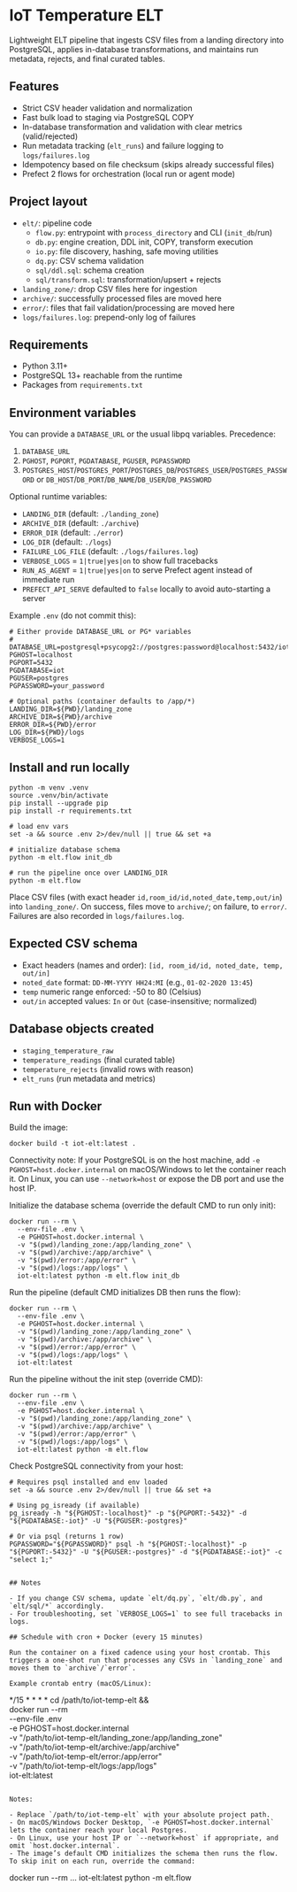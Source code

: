 # IoT Temperature ELT

Lightweight ELT pipeline that ingests CSV files from a landing directory into PostgreSQL, applies in-database transformations, and maintains run metadata, rejects, and final curated tables.

## Features

- Strict CSV header validation and normalization
- Fast bulk load to staging via PostgreSQL COPY
- In-database transformation and validation with clear metrics (valid/rejected)
- Run metadata tracking (`elt_runs`) and failure logging to `logs/failures.log`
- Idempotency based on file checksum (skips already successful files)
- Prefect 2 flows for orchestration (local run or agent mode)

## Project layout

- `elt/`: pipeline code
  - `flow.py`: entrypoint with `process_directory` and CLI (`init_db`/run)
  - `db.py`: engine creation, DDL init, COPY, transform execution
  - `io.py`: file discovery, hashing, safe moving utilities
  - `dq.py`: CSV schema validation
  - `sql/ddl.sql`: schema creation
  - `sql/transform.sql`: transformation/upsert + rejects
- `landing_zone/`: drop CSV files here for ingestion
- `archive/`: successfully processed files are moved here
- `error/`: files that fail validation/processing are moved here
- `logs/failures.log`: prepend-only log of failures

## Requirements

- Python 3.11+
- PostgreSQL 13+ reachable from the runtime
- Packages from `requirements.txt`

## Environment variables

You can provide a `DATABASE_URL` or the usual libpq variables. Precedence:

1) `DATABASE_URL`
2) `PGHOST`, `PGPORT`, `PGDATABASE`, `PGUSER`, `PGPASSWORD`
3) `POSTGRES_HOST`/`POSTGRES_PORT`/`POSTGRES_DB`/`POSTGRES_USER`/`POSTGRES_PASSWORD` or `DB_HOST`/`DB_PORT`/`DB_NAME`/`DB_USER`/`DB_PASSWORD`

Optional runtime variables:

- `LANDING_DIR` (default: `./landing_zone`)
- `ARCHIVE_DIR` (default: `./archive`)
- `ERROR_DIR` (default: `./error`)
- `LOG_DIR` (default: `./logs`)
- `FAILURE_LOG_FILE` (default: `./logs/failures.log`)
- `VERBOSE_LOGS` = `1|true|yes|on` to show full tracebacks
- `RUN_AS_AGENT` = `1|true|yes|on` to serve Prefect agent instead of immediate run
- `PREFECT_API_SERVE` defaulted to `false` locally to avoid auto-starting a server

Example `.env` (do not commit this):

```
# Either provide DATABASE_URL or PG* variables
# DATABASE_URL=postgresql+psycopg2://postgres:password@localhost:5432/iot
PGHOST=localhost
PGPORT=5432
PGDATABASE=iot
PGUSER=postgres
PGPASSWORD=your_password

# Optional paths (container defaults to /app/*)
LANDING_DIR=${PWD}/landing_zone
ARCHIVE_DIR=${PWD}/archive
ERROR_DIR=${PWD}/error
LOG_DIR=${PWD}/logs
VERBOSE_LOGS=1
```

## Install and run locally

```
python -m venv .venv
source .venv/bin/activate
pip install --upgrade pip
pip install -r requirements.txt

# load env vars
set -a && source .env 2>/dev/null || true && set +a

# initialize database schema
python -m elt.flow init_db

# run the pipeline once over LANDING_DIR
python -m elt.flow
```

Place CSV files (with exact header `id,room_id/id,noted_date,temp,out/in`) into `landing_zone/`. On success, files move to `archive/`; on failure, to `error/`. Failures are also recorded in `logs/failures.log`.

## Expected CSV schema

- Exact headers (names and order): `[id, room_id/id, noted_date, temp, out/in]`
- `noted_date` format: `DD-MM-YYYY HH24:MI` (e.g., `01-02-2020 13:45`)
- `temp` numeric range enforced: -50 to 80 (Celsius)
- `out/in` accepted values: `In` or `Out` (case-insensitive; normalized)

## Database objects created

- `staging_temperature_raw`
- `temperature_readings` (final curated table)
- `temperature_rejects` (invalid rows with reason)
- `elt_runs` (run metadata and metrics)

## Run with Docker

Build the image:

```
docker build -t iot-elt:latest .
```

Connectivity note: If your PostgreSQL is on the host machine, add `-e PGHOST=host.docker.internal` on macOS/Windows to let the container reach it. On Linux, you can use `--network=host` or expose the DB port and use the host IP.

Initialize the database schema (override the default CMD to run only init):

```
docker run --rm \
  --env-file .env \
  -e PGHOST=host.docker.internal \
  -v "$(pwd)/landing_zone:/app/landing_zone" \
  -v "$(pwd)/archive:/app/archive" \
  -v "$(pwd)/error:/app/error" \
  -v "$(pwd)/logs:/app/logs" \
  iot-elt:latest python -m elt.flow init_db
```

Run the pipeline (default CMD initializes DB then runs the flow):

```
docker run --rm \
  --env-file .env \
  -e PGHOST=host.docker.internal \
  -v "$(pwd)/landing_zone:/app/landing_zone" \
  -v "$(pwd)/archive:/app/archive" \
  -v "$(pwd)/error:/app/error" \
  -v "$(pwd)/logs:/app/logs" \
  iot-elt:latest
```

Run the pipeline without the init step (override CMD):

```
docker run --rm \
  --env-file .env \
  -e PGHOST=host.docker.internal \
  -v "$(pwd)/landing_zone:/app/landing_zone" \
  -v "$(pwd)/archive:/app/archive" \
  -v "$(pwd)/error:/app/error" \
  -v "$(pwd)/logs:/app/logs" \
  iot-elt:latest python -m elt.flow
```

Check PostgreSQL connectivity from your host:

```
# Requires psql installed and env loaded
set -a && source .env 2>/dev/null || true && set +a

# Using pg_isready (if available)
pg_isready -h "${PGHOST:-localhost}" -p "${PGPORT:-5432}" -d "${PGDATABASE:-iot}" -U "${PGUSER:-postgres}"

# Or via psql (returns 1 row)
PGPASSWORD="${PGPASSWORD}" psql -h "${PGHOST:-localhost}" -p "${PGPORT:-5432}" -U "${PGUSER:-postgres}" -d "${PGDATABASE:-iot}" -c "select 1;"
```
```

## Notes

- If you change CSV schema, update `elt/dq.py`, `elt/db.py`, and `elt/sql/*` accordingly.
- For troubleshooting, set `VERBOSE_LOGS=1` to see full tracebacks in logs.

## Schedule with cron + Docker (every 15 minutes)

Run the container on a fixed cadence using your host crontab. This triggers a one-shot run that processes any CSVs in `landing_zone` and moves them to `archive`/`error`.

Example crontab entry (macOS/Linux):

```
*/15 * * * * cd /path/to/iot-temp-elt && \
docker run --rm \
  --env-file .env \
  -e PGHOST=host.docker.internal \
  -v "/path/to/iot-temp-elt/landing_zone:/app/landing_zone" \
  -v "/path/to/iot-temp-elt/archive:/app/archive" \
  -v "/path/to/iot-temp-elt/error:/app/error" \
  -v "/path/to/iot-temp-elt/logs:/app/logs" \
  iot-elt:latest
```

Notes:

- Replace `/path/to/iot-temp-elt` with your absolute project path.
- On macOS/Windows Docker Desktop, `-e PGHOST=host.docker.internal` lets the container reach your local Postgres.
- On Linux, use your host IP or `--network=host` if appropriate, and omit `host.docker.internal`.
- The image’s default CMD initializes the schema then runs the flow. To skip init on each run, override the command:

```
docker run --rm ... iot-elt:latest python -m elt.flow
```


